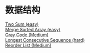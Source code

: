 # 数据结构

<a href="src/1-500/1">Two Sum (easy)</a>  <br>
<a href="src/1-500/88">Merge Sorted Array (easy)</a>  <br>
<a href="src/1-500/89">Gray Code (Medium)</a>  <br>
<a href="src/1-500/128">Longest Consecutive Sequence (hard)</a>  <br>
<a href="src/1-500/143">Reorder List (Medium)</a>  <br>
